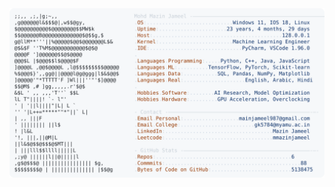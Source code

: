 <picture>
  <source srcset="https://raw.githubusercontent.com/mmazinjameel/mmazinjameel/main/dark_mode.svg?v=1743682730" media="(prefers-color-scheme: dark)">
  <img src="https://raw.githubusercontent.com/mmazinjameel/mmazinjameel/main/light_mode.svg?v=1743682730">
</picture>
